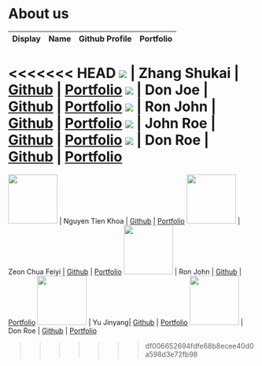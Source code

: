 # About us

Display | Name | Github Profile | Portfolio 
--------|:----:|:--------------:|:---------:
<<<<<<< HEAD
![](https://via.placeholder.com/100.png?text=Photo) | Zhang Shukai | [Github](https://github.com/zsk612/) | [Portfolio](docs/team/johndoe.md)
![](https://via.placeholder.com/100.png?text=Photo) | Don Joe | [Github](https://github.com/) | [Portfolio](docs/team/johndoe.md)
![](https://via.placeholder.com/100.png?text=Photo) | Ron John | [Github](https://github.com/) | [Portfolio](docs/team/johndoe.md)
![](https://via.placeholder.com/100.png?text=Photo) | John Roe | [Github](https://github.com/) | [Portfolio](docs/team/johndoe.md)
![](https://via.placeholder.com/100.png?text=Photo) | Don Roe | [Github](https://github.com/) | [Portfolio](docs/team/johndoe.md)
=======
<img src="https://i.imgur.com/W2LwmOA.png" width="100" height="100"> | Nguyen Tien Khoa | [Github](https://github.com/tienkhoa16) | [Portfolio](docs/team/tienkhoa.md)
<img src="https://i.imgur.com/3pna8mw.png" width="100" height="100"> | Zeon Chua Feiyi | [Github](https://github.com/CFZeon) | [Portfolio](docs/team/zeon.md)
<img src="https://via.placeholder.com/100.png?text=Photo" width="100" height="100"> | Ron John | [Github](https://github.com/) | [Portfolio](docs/team/johndoe.md)
<img src="https://i.imgur.com/1mhi7tF.jpeg" width="100" height="100"> | Yu Jinyang| [Github](https://github.com/yujinyang1998) | [Portfolio](docs/team/jinyang.md)
<img src="https://via.placeholder.com/100.png?text=Photo" width="100" height="100"> | Don Roe | [Github](https://github.com/) | [Portfolio](docs/team/johndoe.md)
>>>>>>> df006652694fdfe68b8ecee40d0a598d3e72fb98
